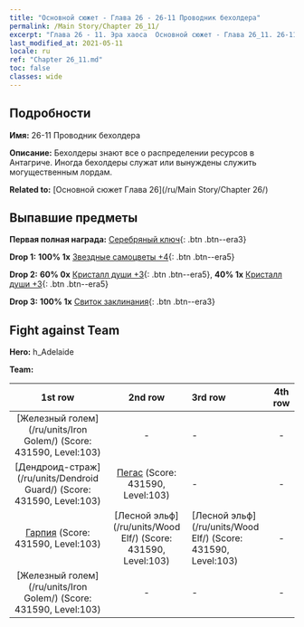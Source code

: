 ```yaml
---
title: "Основной сюжет - Глава 26 - 26-11 Проводник бехолдера"
permalink: /Main Story/Chapter 26_11/
excerpt: "Глава 26 - 11. Эра хаоса  Основной сюжет - Глава 26_11. 26-11 Проводник бехолдера"
last_modified_at: 2021-05-11
locale: ru
ref: "Chapter 26_11.md"
toc: false
classes: wide
---
```


## Подробности

 **Имя:** 26-11 Проводник бехолдера

 **Описание:** Бехолдеры знают все о распределении ресурсов в Антагриче. Иногда бехолдеры служат или вынуждены служить могущественным лордам.

 **Related to:** [Основной сюжет Глава 26](/ru/Main Story/Chapter 26/)

## Выпавшие предметы

 **Первая полная награда:** [Серебряный ключ](/ItemsRU/con_693/){: .btn .btn--era3}

 **Drop 1:** **100% 1x** [Звездные самоцветы +4](/ItemsRU/mat_93/){: .btn .btn--era5}

 **Drop 2:** **60% 0x** [Кристалл души +3](/ItemsRU/mat_87/){: .btn .btn--era5}, **40% 1x** [Кристалл души +3](/ItemsRU/mat_87/){: .btn .btn--era5}

 **Drop 3:** **100% 1x** [Свиток заклинания](/ItemsRU/con_694/){: .btn .btn--era3}


## Fight against Team
 **Hero:** h_Adelaide

 **Team:**


  | 1st row | 2nd row | 3rd row | 4th row |
  |:----:|:----:|:----|:----:|
  | [Железный голем](/ru/units/Iron Golem/) (Score: 431590, Level:103)  | - | - | - |
  | [Дендроид-страж](/ru/units/Dendroid Guard/) (Score: 431590, Level:103)  | [Пегас](/ru/units/Pegasus/) (Score: 431590, Level:103)  | - | - |
  | [Гарпия](/ru/units/Harpy/) (Score: 431590, Level:103)  | [Лесной эльф](/ru/units/Wood Elf/) (Score: 431590, Level:103)  | [Лесной эльф](/ru/units/Wood Elf/) (Score: 431590, Level:103)  | - |
  | [Железный голем](/ru/units/Iron Golem/) (Score: 431590, Level:103)  | - | - | - |


